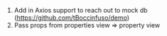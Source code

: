 1. Add in Axios support to reach out to mock db (https://github.com/tBoccinfuso/demo)
2. Pass props from properties view => property view
